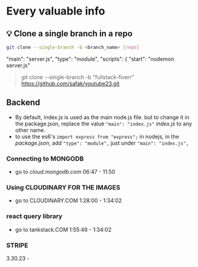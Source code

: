 # Every valuable info

## 💡 Clone a single branch in a repo

```bash
git clone --single-branch -b <branch_name> [repo]
```

"main": "server.js",
"type": "module",
"scripts": {
"start": "nodemon server.js"

> git clone --single-branch -b "fullstack-fiverr" https://github.com/safak/youtube23.git

## Backend

- By default, index.js is used as the main node.js file. but to change it
  in the package.json, replace the value `"main": "index.js"` _index.js_ to any other name.
- to use the es6's `import express from "express";` in nodejs,
  in the _package.json_, add `"type": "module",` just under `"main": "index.js",`

### Connecting to MONGODB

- go to _cloud.mongodb.com_
  06:47 - 11:50

### Using CLOUDINARY FOR THE IMAGES

- go to CLOUDINARY.COM
  1:28:00 - 1:34:02

### react query library

- go to tankstack.COM
  1:55:46 - 1:34:02

### STRIPE

3.30.23 -
